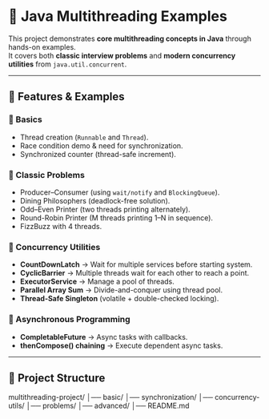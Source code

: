 # 🚀 Java Multithreading Examples

This project demonstrates **core multithreading concepts in Java** through hands-on examples.  
It covers both **classic interview problems** and **modern concurrency utilities** from `java.util.concurrent`.

---

## 📌 Features & Examples

### 🔹 Basics
- Thread creation (`Runnable` and `Thread`).
- Race condition demo & need for synchronization.
- Synchronized counter (thread-safe increment).

### 🔹 Classic Problems
- Producer–Consumer (using `wait/notify` and `BlockingQueue`).
- Dining Philosophers (deadlock-free solution).
- Odd–Even Printer (two threads printing alternately).
- Round-Robin Printer (M threads printing 1–N in sequence).
- FizzBuzz with 4 threads.

### 🔹 Concurrency Utilities
- **CountDownLatch** → Wait for multiple services before starting system.
- **CyclicBarrier** → Multiple threads wait for each other to reach a point.
- **ExecutorService** → Manage a pool of threads.
- **Parallel Array Sum** → Divide-and-conquer using thread pool.
- **Thread-Safe Singleton** (volatile + double-checked locking).

### 🔹 Asynchronous Programming
- **CompletableFuture** → Async tasks with callbacks.
- **thenCompose() chaining** → Execute dependent async tasks.

---

## 📂 Project Structure

multithreading-project/
│── basic/
│── synchronization/
│── concurrency-utils/
│── problems/
│── advanced/
│── README.md


